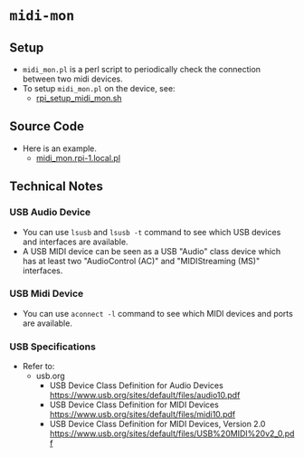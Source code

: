 # `midi-mon`

## Setup

- `midi_mon.pl` is a perl script to periodically check the connection between two midi devices.
- To setup `midi_mon.pl` on the device, see:
  - [rpi_setup_midi_mon.sh](../../rpi_setup_midi_mon.sh)

## Source Code

- Here is an example.
  - [midi_mon.rpi-1.local.pl](midi_mon.rpi-1.local.pl)

## Technical Notes

### USB Audio Device

- You can use `lsusb` and `lsusb -t` command to see which USB devices and interfaces are available.
- A USB MIDI device can be seen as a USB "Audio" class device which has at least two "AudioControl (AC)" and "MIDIStreaming (MS)" interfaces.

### USB Midi Device

- You can use `aconnect -l` command to see which MIDI devices and ports are available.

### USB Specifications

- Refer to:
  - usb.org
    - USB Device Class Definition for Audio Devices
      <https://www.usb.org/sites/default/files/audio10.pdf>
    - USB Device Class Definition for MIDI Devices
      <https://www.usb.org/sites/default/files/midi10.pdf>
    - USB Device Class Definition for MIDI Devices, Version 2.0
      <https://www.usb.org/sites/default/files/USB%20MIDI%20v2_0.pdf>
